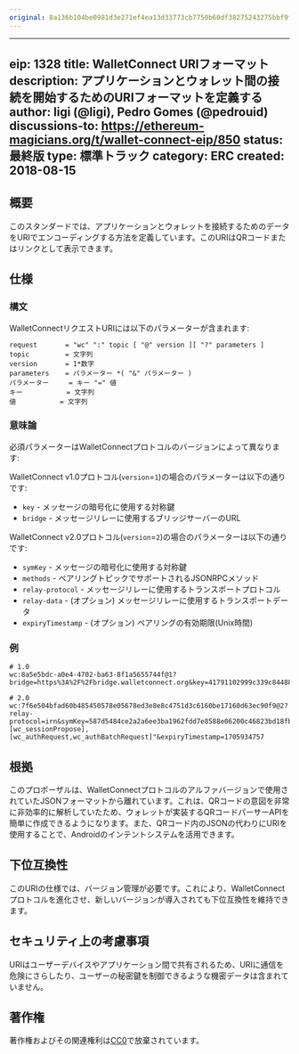 ```yaml
---
original: 8a136b104be0981d3e271ef4ea13d33773cb7750b60df38275243275bbf9f60d
---
```


---
eip: 1328
title: WalletConnect URIフォーマット
description: アプリケーションとウォレット間の接続を開始するためのURIフォーマットを定義する
author: ligi (@ligi), Pedro Gomes (@pedrouid)
discussions-to: https://ethereum-magicians.org/t/wallet-connect-eip/850
status: 最終版
type: 標準トラック
category: ERC
created: 2018-08-15
---

## 概要

このスタンダードでは、アプリケーションとウォレットを接続するためのデータをURIでエンコーディングする方法を定義しています。このURIはQRコードまたはリンクとして表示できます。

## 仕様

### 構文

WalletConnectリクエストURIには以下のパラメーターが含まれます:

    request       = "wc" ":" topic [ "@" version ][ "?" parameters ]
    topic         = 文字列
    version       = 1*数字
    parameters    = パラメーター *( "&" パラメーター )
    パラメーター     = キー "=" 値
    キー           = 文字列
    値           = 文字列

### 意味論

必須パラメーターはWalletConnectプロトコルのバージョンによって異なります:

WalletConnect v1.0プロトコル(`version`=`1`)の場合のパラメーターは以下の通りです:

- `key` - メッセージの暗号化に使用する対称鍵
- `bridge` - メッセージリレーに使用するブリッジサーバーのURL

WalletConnect v2.0プロトコル(`version`=`2`)の場合のパラメーターは以下の通りです:

- `symKey` - メッセージの暗号化に使用する対称鍵
- `methods` - ペアリングトピックでサポートされるJSONRPCメソッド
- `relay-protocol` - メッセージリレーに使用するトランスポートプロトコル
- `relay-data` - (オプション) メッセージリレーに使用するトランスポートデータ
- `expiryTimestamp` - (オプション) ペアリングの有効期限(Unix時間)

### 例

```
# 1.0
wc:8a5e5bdc-a0e4-4702-ba63-8f1a5655744f@1?bridge=https%3A%2F%2Fbridge.walletconnect.org&key=41791102999c339c844880b23950704cc43aa840f3739e365323cda4dfa89e7a

# 2.0
wc:7f6e504bfad60b485450578e05678ed3e8e8c4751d3c6160be17160d63ec90f9@2?relay-protocol=irn&symKey=587d5484ce2a2a6ee3ba1962fdd7e8588e06200c46823bd18fbd67def96ad303&methods=[wc_sessionPropose],[wc_authRequest,wc_authBatchRequest]"&expiryTimestamp=1705934757
```

## 根拠

このプロポーザルは、WalletConnectプロトコルのアルファバージョンで使用されていたJSONフォーマットから離れています。これは、QRコードの意図を非常に非効率的に解析していたため、ウォレットが実装するQRコードパーサーAPIを簡単に作成できるようになります。また、QRコード内のJSONの代わりにURIを使用することで、Androidのインテントシステムを活用できます。

## 下位互換性

このURIの仕様では、バージョン管理が必要です。これにより、WalletConnectプロトコルを進化させ、新しいバージョンが導入されても下位互換性を維持できます。

## セキュリティ上の考慮事項

URIはユーザーデバイスやアプリケーション間で共有されるため、URIに通信を危険にさらしたり、ユーザーの秘密鍵を制御できるような機密データは含まれていません。

## 著作権

著作権およびその関連権利は[CC0](../LICENSE.md)で放棄されています。